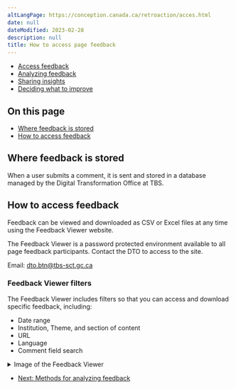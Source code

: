 ```yaml
---
altLangPage: https://conception.canada.ca/retroaction/acces.html
date: null
dateModified: 2023-02-28
description: null
title: How to access page feedback
---
```

<div class="gc-stp-stp">
  <div class="row">
    <ul class="toc lst-spcd col-md-12">
      <li class="col-md-4 col-sm-6"><a class="list-group-item active" href="access-feedback.html">Access feedback</a></li>
      <li class="col-md-4 col-sm-6"><a class="list-group-item" href="analyze-feedback.html">Analyzing feedback</a></li>
      <li class="col-md-4 col-sm-6"><a class="list-group-item" href="insights.html">Sharing insights</a></li>
      <li class="col-md-4 col-sm-6"><a class="list-group-item" href="prioritize.html">Deciding what to improve</a></li>
    </ul>
  </div>
</div>

## On this page
* [Where feedback is stored](#where-feedback-is-stored)
* [How to access feedback](#how-to-access-feedback)

## Where feedback is stored

When a user submits a comment, it is sent and stored in a database managed by the Digital Transformation Office at TBS.

## How to access feedback

Feedback can be viewed and downloaded as CSV or Excel files at any time using the Feedback Viewer website.

The Feedback Viewer is a password protected environment available to all page feedback participants. Contact the DTO to access to the site.

Email: [dto.btn@tbs-sct.gc.ca](mailto:dto.btn@tbs-sct.gc.ca)

### Feedback Viewer filters

The Feedback Viewer includes filters so that you can access and download specific feedback, including:
* Date range
* Institution, Theme, and section of content
* URL
* Language
* Comment field search

<details>
  <summary>Image of the Feedback Viewer</summary>
  <p><img src="images/feedback-viewer.png" alt="screenshot of the Feedback viewer showing the filter categories" class="img-responsive"/></p>
</details>

<nav role="navigation" class="mrgn-bttm-lg">
  <ul class="pager">
    <li class="next"><a href="analyze-feedback.html" rel="next">Next: Methods for analyzing feedback</a></li>
  </ul>
</nav>
